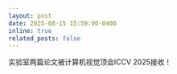 ```yaml
---
layout: post
date: 2025-08-15 15:59:00-0400
inline: true
related_posts: false
---
```


实验室两篇论文被计算机视觉顶会ICCV 2025接收！